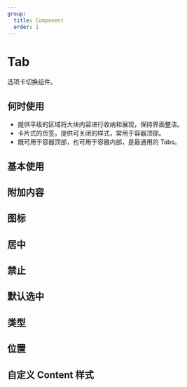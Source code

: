 ```yaml
---
group:
  title: Component
  order: 1
---
```


# Tab

选项卡切换组件。

## 何时使用

- 提供平级的区域将大块内容进行收纳和展现，保持界面整洁。
- 卡片式的页签，提供可关闭的样式，常用于容器顶部。
- 既可用于容器顶部，也可用于容器内部，是最通用的 Tabs。

## 基本使用

<code src="./document/basic.tsx"></code>

## 附加内容

<code src="./document/extra.tsx"></code>

## 图标

<code src="./document/icon.tsx"></code>

## 居中

<code src="./document/center.tsx"></code>

## 禁止

<code src="./document/disable.tsx"></code>

## 默认选中

<code src="./document/default.tsx"></code>

## 类型

<code src="./document/type.tsx"></code>

## 位置

<code src="./document/position.tsx"></code>

## 自定义 Content 样式

<code src="./document/bodyStyle.tsx"></code>
